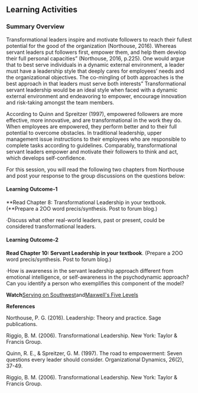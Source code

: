 ## **Learning Activities**

### **Summary Overview**

Transformational leaders inspire and motivate followers to reach their fullest potential for the good of the organization \(Northouse, 2016\). Whereas servant leaders put followers first, empower them, and help them develop their full personal capacities” \(Northouse, 2016, p.225\). One would argue that to best serve individuals in a dynamic external environment, a leader must have a leadership style that deeply cares for employees’ needs and the organizational objectives. The co-mingling of both approaches is the best approach in that leaders must serve both interests” Transformational servant leadership would be an ideal style when faced with a dynamic external environment and endeavoring to empower, encourage innovation and risk-taking amongst the team members.

According to Quinn and Spreitzer \(1997\), empowered followers are more effective, more innovative, and are transformational in the work they do. When employees are empowered, they perform better and to their full potential to overcome obstacles. In traditional leadership, upper management issue instructions to their employees who are responsible to complete tasks according to guidelines. Comparably, transformational servant leaders empower and motivate their followers to think and act, which develops self-confidence.

For this session, you will read the following two chapters from Northouse and post your response to the group discussions on the questions below:

#### **Learning Outcome-1**

**Read Chapter 8: Transformational Leadership in your textbook. \(**Prepare a 2OO word precis/synthesis. Post to forum blog.\)

·Discuss what other real-world leaders, past or present, could be considered transformational leaders.

#### **Learning Outcome-2**

**Read Chapter 10: Servant Leadership in your textbook**. \(Prepare a 2OO word precis/synthesis. Post to forum blog.\)

·How is awareness in the servant leadership approach different from emotional intelligence, or self-awareness in the psychodynamic approach? Can you identify a person who exemplifies this component of the model?

**Watch**[Serving on Southwest](http://www.youtube.com/watch?v=6TgR95vnM0c)and[Maxwell's Five Levels](https://www.youtube.com/watch?v=aPwXeg8ThWI)

**References**

Northouse, P. G. \(2016\). Leadership: Theory and practice. Sage publications.

Riggio, B. M. \(2006\). Transformational Leadership. New York: Taylor & Francis Group.

Quinn, R. E., & Spreitzer, G. M. \(1997\). The road to empowerment: Seven questions every leader should consider. Organizational Dynamics, 26\(2\), 37-49.

Riggio, B. M. \(2006\). Transformational Leadership. New York: Taylor & Francis Group.

